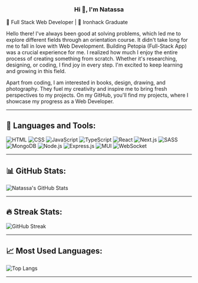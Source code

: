 <h3 align="center">Hi 👋, I'm Natassa</h3>

🌱 Full Stack Web Developer | 👋 Ironhack Graduate  

Hello there! I've always been good at solving problems, which led me to explore different fields through an orientation course. It didn't take long for me to fall in love with Web Development. 
Building Petopia (Full-Stack App) was a crucial experience for me. I realized how much I enjoy the entire process of creating something from scratch. Whether it's researching, designing, or coding, I find joy in every step.
I'm excited to keep learning and growing in this field.

Apart from coding, I am interested in books, design, drawing, and photography. They fuel my creativity and inspire me to bring fresh perspectives to my projects.
On my GitHub, you'll find my projects, where I showcase my progress as a Web Developer.

---

## 🚀 Languages and Tools:

![HTML](https://img.shields.io/badge/HTML-E34F26?style=for-the-badge&logo=html5&logoColor=white)
![CSS](https://img.shields.io/badge/CSS-1572B6?style=for-the-badge&logo=css3&logoColor=white)
![JavaScript](https://img.shields.io/badge/JavaScript-F7DF1E?style=for-the-badge&logo=javascript&logoColor=black)
![TypeScript](https://img.shields.io/badge/TypeScript-007ACC?style=for-the-badge&logo=typescript&logoColor=white)
![React](https://img.shields.io/badge/React-20232A?style=for-the-badge&logo=react&logoColor=61DAFB)
![Next.js](https://img.shields.io/badge/Next.js-000000?style=for-the-badge&logo=nextdotjs&logoColor=white)
![SASS](https://img.shields.io/badge/SASS-CC6699?style=for-the-badge&logo=sass&logoColor=white)
![MongoDB](https://img.shields.io/badge/MongoDB-4EA94B?style=for-the-badge&logo=mongodb&logoColor=white)
![Node.js](https://img.shields.io/badge/Node.js-43853D?style=for-the-badge&logo=node.js&logoColor=white)
![Express.js](https://img.shields.io/badge/Express.js-000000?style=for-the-badge&logo=express&logoColor=white)
![MUI](https://img.shields.io/badge/MUI-0081CB?style=for-the-badge&logo=material-ui&logoColor=white)
![WebSocket](https://img.shields.io/badge/WebSocket-000000?style=for-the-badge&logo=websocket&logoColor=white)




---

## 📊 GitHub Stats:

![Natassa's GitHub Stats](https://github-readme-stats.vercel.app/api?username=natko22&show_icons=true&theme=synthwave)

---

## 🔥 Streak Stats:

![GitHub Streak](https://github-readme-streak-stats.herokuapp.com/?user=natko22&theme=synthwave)

---



## 📈 Most Used Languages:

![Top Langs](https://github-readme-stats.vercel.app/api/top-langs/?username=natko22&langs_count=8&theme=synthwave)

---


